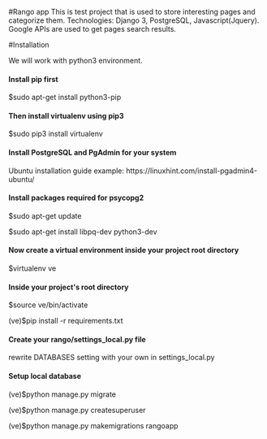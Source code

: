 #Rango app
This is test project that is used to store interesting pages and categorize them. 
Technologies: Django 3, PostgreSQL, Javascript(Jquery). 
Google APIs are used to get pages search results.


#Installation

We will work with python3 environment.
<h4>Install pip first</h4>
$sudo apt-get install python3-pip

<h4>Then install virtualenv using pip3</h4>
$sudo pip3 install virtualenv

<h4>Install PostgreSQL and PgAdmin for your system</h4>
Ubuntu installation guide example: https://linuxhint.com/install-pgadmin4-ubuntu/

<h4>Install packages required for psycopg2</h4>
$sudo apt-get update

$sudo apt-get install libpq-dev python3-dev

<h4>Now create a virtual environment inside your project root directory</h4>
$virtualenv ve

<h4>Inside your project's root directory</h4>
$source ve/bin/activate

(ve)$pip install -r requirements.txt

<h4>Create your rango/settings_local.py file</h4>
rewrite DATABASES setting with your own in settings_local.py

<h4>Setup local database</h4>

(ve)$python manage.py migrate

(ve)$python manage.py createsuperuser

(ve)$python manage.py makemigrations rangoapp

